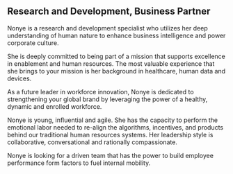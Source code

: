## Research and Development, Business Partner

Nonye is a research and development specialist who utilizes her deep understanding of human nature to enhance business intelligence and power corporate culture.

She is deeply committed to being part of a mission that supports excellence in enablement and human resources. The most valuable experience that she brings to your mission is her background in healthcare, human data and devices.

As a future leader in workforce innovation, Nonye is dedicated to strengthening your global brand by leveraging the power of a healthy, dynamic and enrolled workforce.

Nonye is young, influential and agile. She has the capacity to perform the emotional labor needed to re-align the algorithms, incentives, and products behind our traditional human resources systems. Her leadership style is collaborative, conversational and rationally compassionate.

Nonye is looking for a driven team that has the power to build employee performance form factors to fuel internal mobility.

